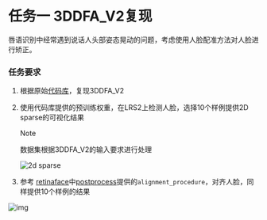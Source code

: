# 任务一 3DDFA_V2复现

唇语识别中经常遇到说话人头部姿态晃动的问题，考虑使用人脸配准方法对人脸进行矫正。

### 任务要求

1. 根据原始[代码库](https://github.com/cleardusk/3DDFA_V2)，复现3DDFA_V2

2. 使用代码库提供的预训练权重，在LRS2上检测人脸，选择10个样例提供2D sparse的可视化结果

   > [!NOTE]
   >
   > 数据集根据3DDFA_V2的输入要求进行处理

   ![2d sparse](https://github.com/cleardusk/3DDFA_V2/raw/master/docs/images/trump_hillary_2d_sparse.jpg)

3. 参考 [retinaface](https://github.com/serengil/retinaface/tree/master)中[postprocess](https://github.com/serengil/retinaface/blob/master/retinaface/commons/postprocess.py)提供的`alignment_procedure`，对齐人脸，同样提供10个样例的结果

![img](https://raw.githubusercontent.com/serengil/retinaface/master/tests/outputs/alignment-procedure.png)